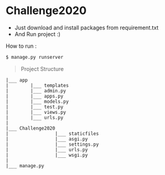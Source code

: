 # Challenge2020

  - Just download and install packages from requirement.txt
  - And Run project :)


How to run :
```sh
$ manage.py runserver
```
> Project Structure

    |___ app 
    |        |___ templates
    |        |___ admin.py
    |        |___ apps.py
    |        |___ models.py
    |        |___ test.py
    |        |___ views.py
    |        |___ urls.py   
    |
    |___ Challenge2020
    |                 |___ staticfiles
    |                 |___ asgi.py
    |                 |___ settings.py
    |                 |___ urls.py
    |                 |___ wsgi.py
    |
    |___ manage.py
 
